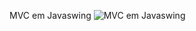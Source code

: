 MVC em Javaswing
![MVC em Javaswing](https://github.com/PedroSilva201/Bertoti-/assets/67759198/797ad41f-25e4-4bed-a93a-720cc02636d8)


